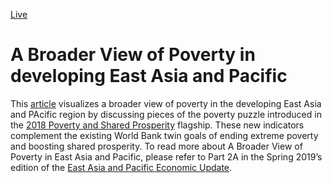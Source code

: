 [Live](https://eaptsd.github.io/eap-pov-article-2019/)

# A Broader View of Poverty in developing East Asia and Pacific


This [article](https://eaptsd.github.io/eap-pov-article-2019/) visualizes a broader view of poverty in the developing East Asia and PAcific region by discussing pieces of the poverty puzzle introduced in the [2018 Poverty and Shared Prosperity](http://www.worldbank.org/en/publication/poverty-and-shared-prosperity) flagship. These new indicators complement the existing World Bank twin goals of ending extreme poverty and boosting shared prosperity. To read more about A Broader View of Poverty in East Asia and Pacific, please refer to Part 2A in the Spring 2019’s edition of the [East Asia and Pacific Economic Update](https://openknowledge.worldbank.org/handle/10986/31500).
